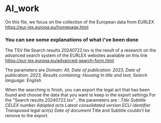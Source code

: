 # AI_work

On this file, we focus on  the collection of the European data from EURLEX  https://eur-lex.europa.eu/homepage.html

### You can see some explanations of what i've been done 

The TSV file Search results 20240722.tsv is the result of a research on the advanced search system of the EURLEX websites available on this link https://eur-lex.europa.eu/advanced-search-form.html

The parameters are _Domain: All, Date of publication: 2023, Date of publication: 2023, Results containing: Housing In title and text, Search language: English_

When the searching is finish, you can export the legal act that has been found and choose the data that you want to keep in the export settings 
For the "Search results 20240722.tsv" , the parameters are :
_Title	Subtitle	CELEX number	Adopted acts	Latest consolidated version	ECLI identifier	Transposed legal act(s)	Date of document_
Title and Subtitle couldn't be remove to the export.



